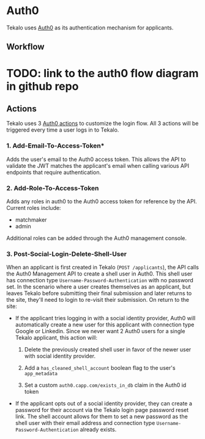 # Auth0

Tekalo uses [Auth0](https://manage.auth0.com) as its authentication mechanism for applicants.

## Workflow

# TODO: link to the auth0 flow diagram in github repo

## Actions

Tekalo uses 3 [Auth0 actions](https://auth0.com/docs/customize/actions) to customize the login flow. All 3 actions will be triggered every time a user logs in to Tekalo.

### 1. **Add-Email-To-Access-Token***
Adds the user's email to the Auth0 access token. This allows the API to validate the JWT matches the applicant's email when calling various API endpoints that require authentication.

### 2. **Add-Role-To-Access-Token**
Adds any roles in auth0 to the Auth0 access token for reference by the API. Current roles include:
- matchmaker
- admin

Additional roles can be added through the Auth0 management console.

### 3. **Post-Social-Login-Delete-Shell-User**

When an applicant is first created in Tekalo (`POST /applicants`), the API calls the Auth0 Management API to create a shell user in Auth0. This shell user has connection type `Username-Password-Authentication` with no password set. 
In the scenario where a user creates themselves as an applicant, but leaves Tekalo before submitting their final submission and later returns to the site, they'll need to login to re-visit their submission. On return to the site:

- If the applicant tries logging in with a social identity provider, Auth0 will automatically create a new user for this applicant with connection type Google or Linkedin. Since we never want 2 Auth0 users for a single Tekalo applicant, this action will:

  1. Delete the previously created shell user in favor of the newer user with social identity provider.
  2. Add a `has_cleaned_shell_account` boolean flag to the user's `app_metadata`

  3. Set a custom `auth0.capp.com/exists_in_db` claim in the Auth0 id token

- If the applicant opts out of a social identity provider, they can create a password for their account via the Tekalo login page password reset link. The shell account allows for them to set a new password as the shell user with their email address and connection type `Username-Password-Authentication` already exists.
